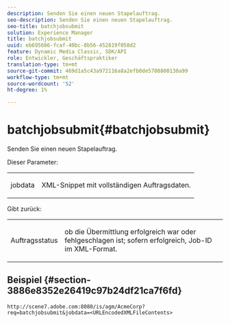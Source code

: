 ```yaml
---
description: Senden Sie einen neuen Stapelauftrag.
seo-description: Senden Sie einen neuen Stapelauftrag.
seo-title: batchjobsubmit
solution: Experience Manager
title: batchjobsubmit
uuid: eb695666-fcaf-40bc-8b56-452819f058d2
feature: Dynamic Media Classic, SDK/API
role: Entwickler, Geschäftspraktiker
translation-type: tm+mt
source-git-commit: 469d1a5c43a972116a8a2efb0de5708800130a99
workflow-type: tm+mt
source-wordcount: '52'
ht-degree: 1%

---
```



# batchjobsubmit{#batchjobsubmit}

Senden Sie einen neuen Stapelauftrag.

Dieser Parameter:

<table id="simpletable_11A94D630A21426F9A1CEF5EB3B9E789"> 
 <tr class="strow"> 
  <td class="stentry"> <p> <span class="codeph"> jobdata  </span> </p> </td> 
  <td class="stentry"> <p>XML-Snippet mit vollständigen Auftragsdaten. </p> </td> 
 </tr> 
</table>

Gibt zurück:

<table id="simpletable_7C82E4A8520440F5A5ABBC1BCB286AB2"> 
 <tr class="strow"> 
  <td class="stentry"> <p>Auftragsstatus </p> </td> 
  <td class="stentry"> <p>ob die Übermittlung erfolgreich war oder fehlgeschlagen ist; sofern erfolgreich, Job-ID im XML-Format. </p> </td> 
 </tr> 
</table>

## Beispiel {#section-3886e8352e26419c97b24df21ca7f6fd}

`http://scene7.adobe.com:8080/is/agm/AcmeCorp?req=batchjobsubmit&jobdata=<URLEncodedXMLFileContents>`
